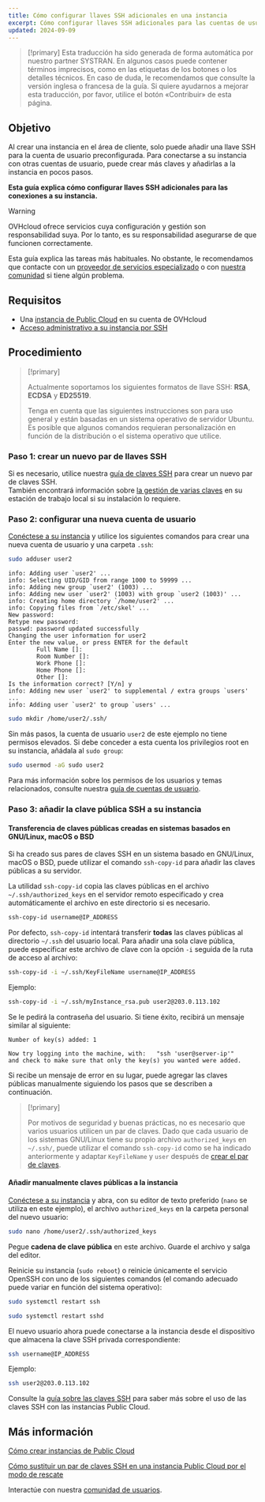 ```yaml
---
title: Cómo configurar llaves SSH adicionales en una instancia
excerpt: Cómo configurar llaves SSH adicionales para las cuentas de usuario y añadirlas a su instancia Public Cloud
updated: 2024-09-09
---
```


> [!primary]
> Esta traducción ha sido generada de forma automática por nuestro partner SYSTRAN. En algunos casos puede contener términos imprecisos, como en las etiquetas de los botones o los detalles técnicos. En caso de duda, le recomendamos que consulte la versión inglesa o francesa de la guía. Si quiere ayudarnos a mejorar esta traducción, por favor, utilice el botón «Contribuir» de esta página.
> 


## Objetivo

Al crear una instancia en el área de cliente, solo puede añadir una llave SSH para la cuenta de usuario preconfigurada. Para conectarse a su instancia con otras cuentas de usuario, puede crear más claves y añadirlas a la instancia en pocos pasos.

**Esta guía explica cómo configurar llaves SSH adicionales para las conexiones a su instancia.**

> [!warning]
> OVHcloud ofrece servicios cuya configuración y gestión son responsabilidad suya. Por lo tanto, es su responsabilidad asegurarse de que funcionen correctamente.
>
> Esta guía explica las tareas más habituales. No obstante, le recomendamos que contacte con un [proveedor de servicios especializado](/links/partner) o con [nuestra comunidad](/links/community) si tiene algún problema.
>

## Requisitos

- Una [instancia de Public Cloud](/links/public-cloud/public-cloud) en su cuenta de OVHcloud
- [Acceso administrativo a su instancia por SSH](/pages/public_cloud/compute/creating-ssh-keys-pci#login-linux)

## Procedimiento

> [!primary]
>
> Actualmente soportamos los siguientes formatos de llave SSH: **RSA**, **ECDSA** y **ED25519**.
>
> Tenga en cuenta que las siguientes instrucciones son para uso general y están basadas en un sistema operativo de servidor Ubuntu. Es posible que algunos comandos requieran personalización en función de la distribución o el sistema operativo que utilice.
>

### Paso 1: crear un nuevo par de llaves SSH

Si es necesario, utilice nuestra [guía de claves SSH](/pages/public_cloud/compute/creating-ssh-keys-pci) para crear un nuevo par de claves SSH.  
También encontrará información sobre [la gestión de varias claves](/pages/public_cloud/compute/creating-ssh-keys-pci#create-ssh-key) en su estación de trabajo local si su instalación lo requiere.

### Paso 2: configurar una nueva cuenta de usuario

[Conéctese a su instancia](/pages/public_cloud/compute/public-cloud-first-steps#connect-instance) y utilice los siguientes comandos para crear una nueva cuenta de usuario y una carpeta `.ssh`:

```bash
sudo adduser user2
```


```console
info: Adding user `user2' ...
info: Selecting UID/GID from range 1000 to 59999 ...
info: Adding new group `user2' (1003) ...
info: Adding new user `user2' (1003) with group `user2 (1003)' ...
info: Creating home directory `/home/user2' ...
info: Copying files from `/etc/skel' ...
New password: 
Retype new password:
passwd: password updated successfully
Changing the user information for user2
Enter the new value, or press ENTER for the default
        Full Name []:
        Room Number []:
        Work Phone []: 
        Home Phone []: 
        Other []: 
Is the information correct? [Y/n] y
info: Adding new user `user2' to supplemental / extra groups `users' ...
info: Adding user `user2' to group `users' ...
```

```bash
sudo mkdir /home/user2/.ssh/
```

Sin más pasos, la cuenta de usuario `user2` de este ejemplo no tiene permisos elevados. Si debe conceder a esta cuenta los privilegios root en su instancia, añádala al `sudo group`:

```bash
sudo usermod -aG sudo user2
```

Para más información sobre los permisos de los usuarios y temas relacionados, consulte nuestra [guía de cuentas de usuario](/pages/bare_metal_cloud/dedicated_servers/changing_root_password_linux_ds).

### Paso 3: añadir la clave pública SSH a su instancia

#### Transferencia de claves públicas creadas en sistemas basados en GNU/Linux, macOS o BSD

Si ha creado sus pares de claves SSH en un sistema basado en GNU/Linux, macOS o BSD, puede utilizar el comando `ssh-copy-id` para añadir las claves públicas a su servidor.

La utilidad `ssh-copy-id` copia las claves públicas en el archivo `~/.ssh/authorized_keys` en el servidor remoto especificado y crea automáticamente el archivo en este directorio si es necesario.

```bash
ssh-copy-id username@IP_ADDRESS
```

Por defecto, `ssh-copy-id` intentará transferir **todas** las claves públicas al directorio `~/.ssh` del usuario local. Para añadir una sola clave pública, puede especificar este archivo de clave con la opción `-i` seguida de la ruta de acceso al archivo:

```bash
ssh-copy-id -i ~/.ssh/KeyFileName username@IP_ADDRESS
```

Ejemplo:

```bash
ssh-copy-id -i ~/.ssh/myInstance_rsa.pub user2@203.0.113.102
```

Se le pedirá la contraseña del usuario. Si tiene éxito, recibirá un mensaje similar al siguiente:

```console
Number of key(s) added: 1

Now try logging into the machine, with:   "ssh 'user@server-ip'"
and check to make sure that only the key(s) you wanted were added.
```

Si recibe un mensaje de error en su lugar, puede agregar las claves públicas manualmente siguiendo los pasos que se describen a continuación.

> [!primary]
>
> Por motivos de seguridad y buenas prácticas, no es necesario que varios usuarios utilicen un par de claves. Dado que cada usuario de los sistemas GNU/Linux tiene su propio archivo `authorized_keys` en `~/.ssh/`, puede utilizar el comando `ssh-copy-id` como se ha indicado anteriormente y adaptar `KeyFileName` y `user` después de [crear el par de claves](/pages/public_cloud/compute/creating-ssh-keys-pci#create-ssh-key).
>

#### Añadir manualmente claves públicas a la instancia

[Conéctese a su instancia](/pages/public_cloud/compute/public-cloud-first-steps#connect-instance) y abra, con su editor de texto preferido (`nano` se utiliza en este ejemplo), el archivo `authorized_keys` en la carpeta personal del nuevo usuario:

```bash
sudo nano /home/user2/.ssh/authorized_keys
```

Pegue **cadena de clave pública** en este archivo. Guarde el archivo y salga del editor.

Reinicie su instancia (`sudo reboot`) o reinicie únicamente el servicio OpenSSH con uno de los siguientes comandos (el comando adecuado puede variar en función del sistema operativo):

```bash
sudo systemctl restart ssh
```

```bash
sudo systemctl restart sshd
```

El nuevo usuario ahora puede conectarse a la instancia desde el dispositivo que almacena la clave SSH privada correspondiente:

```bash
ssh username@IP_ADDRESS
```

Ejemplo:

```bash
ssh user2@203.0.113.102
```

Consulte la [guía sobre las claves SSH](/pages/public_cloud/compute/creating-ssh-keys-pci) para saber más sobre el uso de las claves SSH con las instancias Public Cloud.

## Más información

[Cómo crear instancias de Public Cloud](/pages/public_cloud/compute/public-cloud-first-steps)

[Cómo sustituir un par de claves SSH en una instancia Public Cloud por el modo de rescate](/pages/public_cloud/compute/replacing_lost_ssh_key)

Interactúe con nuestra [comunidad de usuarios](/links/community).